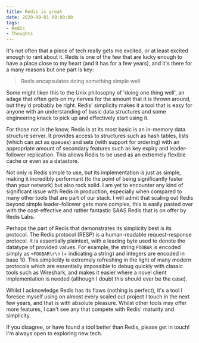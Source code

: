 ```yaml
---
title: Redis is great
date: 2020-09-01 09:00:00
tags:
- Redis
- Thoughts
---
```


It's not often that a piece of tech really gets me excited, or at least excited enough to rant about it. Redis is one of the few that are lucky enough to have a place close to my heart (and it has for a few years), and it's there for a many reasons but one part is key:

> Redis encapsulates doing something simple well

Some might liken this to the Unix philosophy of 'doing one thing well', an adage that often gets on my nerves for the amount that it is thrown around, but they'd probably be right. Redis' simplicity makes it a tool that is easy for anyone with an understanding of basic data structures and some engineering knack to pick up and effectively start using it.

For those not in the know, Redis is at its most basic is an in-memory data structure server. It provides access to structures such as hash tables, lists (which can act as queues) and sets (with support for ordering) with an appropriate amount of secondary features such as key expiry and leader-follower replication. This allows Redis to be used as an extremely flexible cache or even as a datastore.

Not only is Redis simple to use, but its implementation is just as simple, making it incredibly performant (to the point of being significantly faster than your network) but also rock solid. I am yet to encounter any kind of significant issue with Redis in production, especially when compared to many other tools that are part of our stack. I will admit that
scaling out Redis beyond simple leader-follower gets more complex, this is easily pasted over with the cost-effective and rather fantastic SAAS Redis that is on offer by Redis Labs.

Perhaps the part of Redis that demonstrates its simplicity best is its protocol. The Redis protocol (RESP) is a human-readable request-response protocol. It is essentially plaintext, with a leading byte used to denote the datatype of provided values. For example, the string ``FOOBAR`` is encoded simply as ``+FOOBAR\r\n`` (+ indicating a string) and integers are encoded in base 10. This simplicitly is extremely refreshing in the light of many modern protocols which are essentially impossible to debug quickly with classic tools such as Wireshark, and makes it easier where a novel client implementation is needed (although I doubt this should ever be the case).

Whilst I acknowledge Redis has its flaws (nothing is perfect), it's a tool I foresee myself using on almost every scaled out project I touch in the next few years, and that is with absolute pleasure. Whilst other tools may offer more features, I can't see any that compete with Redis' maturity and simplicity.

If you disagree, or have found a tool better than Redis, please get in touch! I'm always open to exploring new tech.
